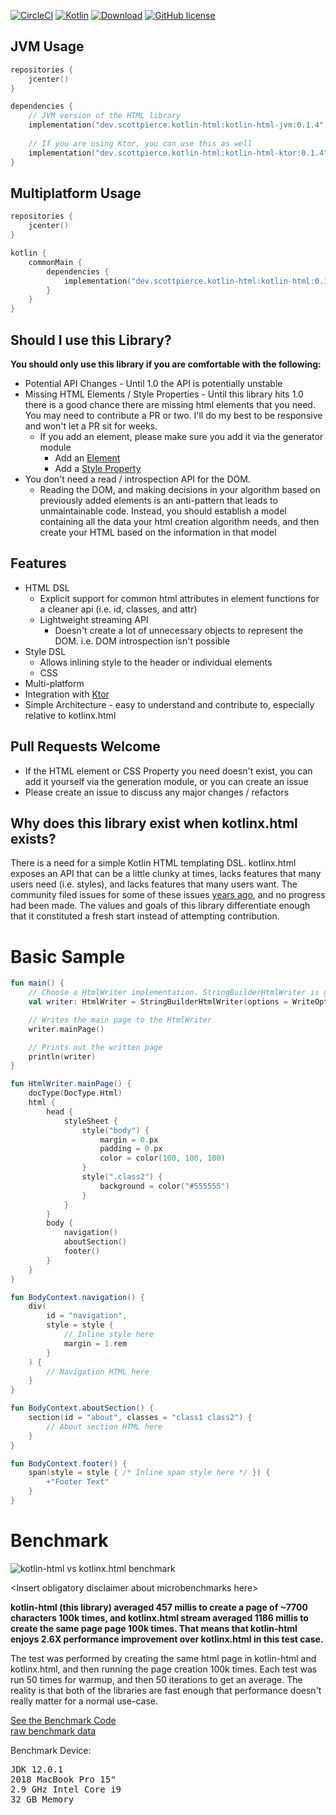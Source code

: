 [![CircleCI](https://circleci.com/gh/ScottPierce/kotlin-html/tree/master.svg?style=svg)](https://circleci.com/gh/ScottPierce/kotlin-html/tree/master)
[![Kotlin](https://img.shields.io/badge/Kotlin-1.3.41-green.svg)](https://kotlinlang.org/)
[![Download](https://api.bintray.com/packages/scottpierce/maven/kotlin-html/images/download.svg?version=0.1.4)](https://bintray.com/scottpierce/maven/kotlin-html0.1.4link)
[![GitHub license](https://img.shields.io/badge/license-Apache%20License%202.0-green.svg?style=flat)](https://www.apache.org/licenses/LICENSE-2.0)
<!---
This entire library is inline functions, and Jacoco doesn't show inline functions code coverage correctly: https://github.com/jacoco/jacoco/issues/654
[![codecov](https://codecov.io/gh/ScottPierce/kotlin-html/branch/master/graph/badge.svg)](https://codecov.io/gh/ScottPierce/kotlin-html)
-->

## JVM Usage
```Kotlin
repositories {
    jcenter()
}

dependencies {
    // JVM version of the HTML library
    implementation("dev.scottpierce.kotlin-html:kotlin-html-jvm:0.1.4")
    
    // If you are using Ktor, you can use this as well
    implementation("dev.scottpierce.kotlin-html:kotlin-html-ktor:0.1.4")
}
```

## Multiplatform Usage
```Kotlin
repositories {
    jcenter()
}

kotlin {
    commonMain {
        dependencies {
            implementation("dev.scottpierce.kotlin-html:kotlin-html:0.1.4")
        }    
    }
}
```

## Should I use this Library?
**You should only use this library if you are comfortable with the following:**
* Potential API Changes - Until 1.0 the API is potentially unstable
* Missing HTML Elements / Style Properties - Until this library hits 1.0 there is a good chance there are missing html elements that you
need. You may need to contribute a PR or two. I'll do my best to be responsive and won't let a PR sit for weeks.
    * If you add an element, please make sure you add it via the generator module
        * Add an [Element](./kotlin-html/blob/master/kotlin-html-generator/src/main/kotlin/dev/scottpierce/html/generate/model/Element.kt)
        * Add a [Style Property](./kotlin-html/blob/master/kotlin-html-generator/src/main/kotlin/dev/scottpierce/html/generate/model/StyleProperty.kt)
* You don't need a read / introspection API for the DOM.
    * Reading the DOM, and making decisions in your algorithm based 
    on previously added elements is an anti-pattern that leads to unmaintainable code. Instead, you should establish a model
    containing all the data your html creation algorithm needs, and then create your HTML based on the information in that 
    model

## Features
* HTML DSL
    * Explicit support for common html attributes in element functions for a cleaner api (i.e. id, classes, and attr)
    * Lightweight streaming API
        * Doesn't create a lot of unnecessary objects to represent the DOM. i.e. DOM introspection isn't possible
* Style DSL
    * Allows inlining style to the header or individual elements
    * CSS
* Multi-platform
* Integration with [Ktor](https://ktor.io/)
* Simple Architecture - easy to understand and contribute to, especially relative to kotlinx.html
    
## Pull Requests Welcome
* If the HTML element or CSS Property you need doesn't exist, you can add it yourself via the generation module, 
or you can create an issue
* Please create an issue to discuss any major changes / refactors

## Why does this library exist when kotlinx.html exists?
There is a need for a simple Kotlin HTML templating DSL. kotlinx.html exposes an API that can be a little clunky at 
times, lacks features that many users need (i.e. styles), and lacks features that many users want. 
The community filed issues for some of these issues [years ago](https://github.com/Kotlin/kotlinx.html/issues/31), 
and no progress had been made. The values and goals of this library differentiate enough that it constituted a fresh 
start instead of attempting contribution.

# Basic Sample
```Kotlin
fun main() {
    // Choose a HtmlWriter implementation. StringBuilderHtmlWriter is good for testing.
    val writer: HtmlWriter = StringBuilderHtmlWriter(options = WriteOptions.default)

    // Writes the main page to the HtmlWriter
    writer.mainPage()

    // Prints out the written page
    println(writer)
}

fun HtmlWriter.mainPage() {
    docType(DocType.Html)
    html {
        head {
            styleSheet {
                style("body") {
                    margin = 0.px
                    padding = 0.px
                    color = color(100, 100, 100)
                }
                style(".class2") {
                    background = color("#555555")
                }
            }
        }
        body {
            navigation()
            aboutSection()
            footer()
        }
    }
}

fun BodyContext.navigation() {
    div(
        id = "navigation",
        style = style {
            // Inline style here
            margin = 1.rem
        }
    ) {
        // Navigation HTML here
    }
}

fun BodyContext.aboutSection() {
    section(id = "about", classes = "class1 class2") {
        // About section HTML here
    }
}

fun BodyContext.footer() {
    span(style = style { /* Inline span style here */ }) {
        +"Footer Text"
    }
}
```

# Benchmark
![kotlin-html vs kotlinx.html benchmark](https://docs.google.com/spreadsheets/d/e/2PACX-1vSzaUiakNFkWywUTO63oSOg1uMoHrs62wju4oDyzeAcK7RsPfyuS4S7OsVp7sba007QVYf3GoE0nA9j/pubchart?oid=492427110&format=image)

\<Insert obligatory disclaimer about microbenchmarks here\>

**kotlin-html (this library) averaged 457 millis to create a page of ~7700 characters 100k times, and kotlinx.html 
stream averaged 1186 millis to create the same page page 100k times. That means that kotlin-html enjoys 2.6X performance 
improvement over kotlinx.html in this test case.**
 
The test was performed by creating the same html page in kotlin-html and kotlinx.html, and then running the page creation 100k 
times. Each test was run 50 times for warmup, and then 50 iterations to get an average. The reality is that both of the 
libraries are fast enough that performance doesn't really matter for a normal use-case.

[See the Benchmark Code](./benchmark/src/main/kotlin/dev/scottpierce/html/benchmark/HtmlBenchmark.kt)<br>
[raw benchmark data](https://docs.google.com/spreadsheets/d/1Yx_RiqxU4Hm9MxfH71YqVj2fiklrUqYSDkiiFVbBKis/edit?usp=sharing)

Benchmark Device:
<pre>
JDK 12.0.1
2018 MacBook Pro 15"
2.9 GHz Intel Core i9
32 GB Memory
</pre>
